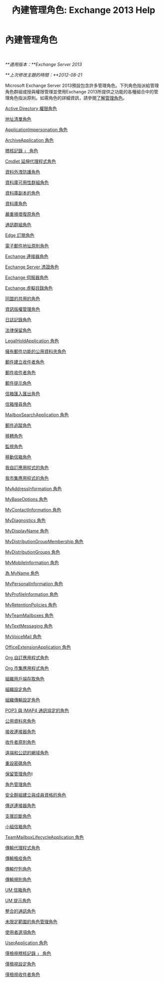 ﻿---
title: '內建管理角色: Exchange 2013 Help'
TOCTitle: 內建管理角色
ms:assetid: 023f379a-40f6-43ef-b388-979f6dd85ec5
ms:mtpsurl: https://technet.microsoft.com/zh-tw/library/Dd638077(v=EXCHG.150)
ms:contentKeyID: 50472463
ms.date: 05/21/2018
mtps_version: v=EXCHG.150
ms.translationtype: MT
---

# 內建管理角色

 

_**適用版本：**Exchange Server 2013_

_**上次修改主題的時間：**2012-08-21_

Microsoft Exchange Server 2013預設包含許多管理角色。下列角色指派給管理角色群組或授與權限管理並使用Exchange 2013所提供之功能的各種組合中的管理角色指派原則。如需角色的詳細資訊，請參閱[了解管理角色](understanding-management-roles-exchange-2013-help.md)。

[Active Directory 權限角色](active-directory-permissions-role-exchange-2013-help.md)

[地址清單角色](address-lists-role-exchange-2013-help.md)

[ApplicationImpersonation 角色](applicationimpersonation-role-exchange-2013-help.md)

[ArchiveApplication 角色](archiveapplication-role-exchange-2013-help.md)

[稽核記錄 」 角色](audit-logs-role-exchange-2013-help.md)

[Cmdlet 延伸代理程式角色](cmdlet-extension-agents-role-exchange-2013-help.md)

[資料外洩防護角色](data-loss-prevention-role-exchange-2013-help.md)

[資料庫可用性群組角色](database-availability-groups-role-exchange-2013-help.md)

[資料庫副本的角色](database-copies-role-exchange-2013-help.md)

[資料庫角色](databases-role-exchange-2013-help.md)

[嚴重損壞復原角色](disaster-recovery-role-exchange-2013-help.md)

[通訊群組角色](distribution-groups-role-exchange-2013-help.md)

[Edge 訂閱角色](edge-subscriptions-role-exchange-2013-help.md)

[電子郵件地址原則角色](e-mail-address-policies-role-exchange-2013-help.md)

[Exchange 連接器角色](exchange-connectors-role-exchange-2013-help.md)

[Exchange Server 憑證角色](exchange-server-certificates-role-exchange-2013-help.md)

[Exchange 伺服器角色](exchange-servers-role-exchange-2013-help.md)

[Exchange 虛擬目錄角色](exchange-virtual-directories-role-exchange-2013-help.md)

[同盟的共用的角色](federated-sharing-role-exchange-2013-help.md)

[資訊版權管理角色](information-rights-management-role-exchange-2013-help.md)

[日誌記錄角色](journaling-role-exchange-2013-help.md)

[法律保留角色](legal-hold-role-exchange-2013-help.md)

[LegalHoldApplication 角色](legalholdapplication-role-exchange-2013-help.md)

[擁有郵件功能的公用資料夾角色](mail-enabled-public-folders-role-exchange-2013-help.md)

[郵件建立收件者角色](mail-recipient-creation-role-exchange-2013-help.md)

[郵件收件者角色](mail-recipients-role-exchange-2013-help.md)

[郵件提示角色](mail-tips-role-exchange-2013-help.md)

[信箱匯入匯出角色](mailbox-import-export-role-exchange-2013-help.md)

[信箱搜尋角色](mailbox-search-role-exchange-2013-help.md)

[MailboxSearchApplication 角色](mailboxsearchapplication-role-exchange-2013-help.md)

[郵件追蹤角色](message-tracking-role-exchange-2013-help.md)

[移轉角色](migration-role-exchange-2013-help.md)

[監視角色](monitoring-role-exchange-2013-help.md)

[移動信箱角色](move-mailboxes-role-exchange-2013-help.md)

[我自訂應用程式的角色](my-custom-apps-role-exchange-2013-help.md)

[我市集應用程式的角色](my-marketplace-apps-role-exchange-2013-help.md)

[MyAddressInformation 角色](myaddressinformation-role-exchange-2013-help.md)

[MyBaseOptions 角色](mybaseoptions-role-exchange-2013-help.md)

[MyContactInformation 角色](mycontactinformation-role-exchange-2013-help.md)

[MyDiagnostics 角色](mydiagnostics-role-exchange-2013-help.md)

[MyDisplayName 角色](mydisplayname-role-exchange-2013-help.md)

[MyDistributionGroupMembership 角色](mydistributiongroupmembership-role-exchange-2013-help.md)

[MyDistributionGroups 角色](mydistributiongroups-role-exchange-2013-help.md)

[MyMobileInformation 角色](mymobileinformation-role-exchange-2013-help.md)

[為 MyName 角色](myname-role-exchange-2013-help.md)

[MyPersonalInformation 角色](mypersonalinformation-role-exchange-2013-help.md)

[MyProfileInformation 角色](myprofileinformation-role-exchange-2013-help.md)

[MyRetentionPolicies 角色](myretentionpolicies-role-exchange-2013-help.md)

[MyTeamMailboxes 角色](myteammailboxes-role-exchange-2013-help.md)

[MyTextMessaging 角色](mytextmessaging-role-exchange-2013-help.md)

[MyVoiceMail 角色](myvoicemail-role-exchange-2013-help.md)

[OfficeExtensionApplication 角色](officeextensionapplication-role-exchange-2013-help.md)

[Org 自訂應用程式角色](org-custom-apps-role-exchange-2013-help.md)

[Org 市集應用程式角色](org-marketplace-apps-role-exchange-2013-help.md)

[組織用戶端存取角色](organization-client-access-role-exchange-2013-help.md)

[組織設定角色](organization-configuration-role-exchange-2013-help.md)

[組織傳輸設定角色](organization-transport-settings-role-exchange-2013-help.md)

[POP3 與 IMAP4 通訊協定的角色](pop3-and-imap4-protocols-role-exchange-2013-help.md)

[公用資料夾角色](public-folders-role-exchange-2013-help.md)

[接收連接器角色](receive-connectors-role-exchange-2013-help.md)

[收件者原則角色](recipient-policies-role-exchange-2013-help.md)

[遠端和公認的網域角色](remote-and-accepted-domains-role-exchange-2013-help.md)

[重設密碼角色](reset-password-role-exchange-2013-help.md)

[保留管理角色](retention-management-role-exchange-2013-help.md)t

[角色管理角色](role-management-role-exchange-2013-help.md)

[安全群組建立與成員資格的角色](security-group-creation-and-membership-role-exchange-2013-help.md)

[傳送連接器角色](send-connectors-role-exchange-2013-help.md)

[支援診斷角色](support-diagnostics-role-exchange-2013-help.md)

[小組信箱角色](team-mailboxes-role-exchange-2013-help.md)

[TeamMailboxLifecycleApplication 角色](teammailboxlifecycleapplication-role-exchange-2013-help.md)

[傳輸代理程式角色](transport-agents-role-exchange-2013-help.md)

[傳輸檢疫角色](transport-hygiene-role-exchange-2013-help.md)

[傳輸佇列角色](transport-queues-role-exchange-2013-help.md)

[傳輸規則角色](transport-rules-role-exchange-2013-help.md)

[UM 信箱角色](um-mailboxes-role-exchange-2013-help.md)

[UM 提示角色](um-prompts-role-exchange-2013-help.md)

[整合的通訊角色](unified-messaging-role-exchange-2013-help.md)

[未限定範圍的角色管理角色](unscoped-role-management-role-exchange-2013-help.md)

[使用者選項角色](user-options-role-exchange-2013-help.md)

[UserApplication 角色](userapplication-role-exchange-2013-help.md)

[僅檢視稽核記錄 」 角色](view-only-audit-logs-role-exchange-2013-help.md)

[僅檢視設定角色](view-only-configuration-role-exchange-2013-help.md)

[僅檢視收件者角色](view-only-recipients-role-exchange-2013-help.md)

